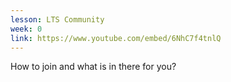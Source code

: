 ```yaml
---
lesson: LTS Community
week: 0
link: https://www.youtube.com/embed/6NhC7f4tnlQ
---
```

How to join and what is in there for you?